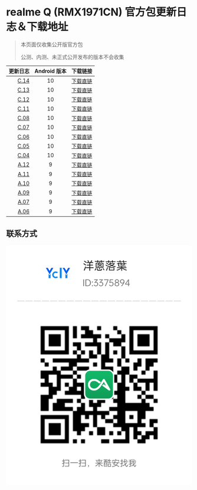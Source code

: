 # realme Q (RMX1971CN) 官方包更新日志＆下载地址

> 本页面仅收集公开版官方包
> 
> 公测、内测、未正式公开发布的版本不会收集

更新日志   | Android 版本 | 下载链接 |
-------:|:--------:|:-------------
[C.14](C.14.md)     | 10 | [下载直链](https://download.c.realme.com/osupdate/RMX1971_11_OTA_1140_all_RPAoiPzVQtlc.ozip)
[C.13](C.13.md)     | 10 | [下载直链](https://download.c.realme.com/osupdate/RMX1971_11_OTA_1130_all_SFJWUS1cmKb4.ozip)
[C.12](C.12.md)     | 10 | [下载直链](https://download.c.realme.com/osupdate/RMX1971_11_OTA_1120_all_7r3h7bHZk1qz.ozip)
[C.11](C.11.md)     | 10 | [下载直链](https://download.c.realme.com/osupdate/RMX1971_11_OTA_1110_all_8fszKMbxaoVg.ozip)
[C.08](C.08.md)     | 10 | [下载直链](https://download.c.realme.com/osupdate/RMX1971_11_OTA_1080_all_QWhxmy8ntglR.ozip)
[C.07](C.07.md)     | 10 | [下载直链](https://download.c.realme.com/osupdate/RMX1971_11_OTA_1070_all_wOnmT9P8RYue.ozip)
[C.06](C.06.md)     | 10 | [下载直链](https://download.c.realme.com/osupdate/RMX1971_11_OTA_1060_all_5v5SgbwN8wtK.ozip)
[C.05](C.05.md)     | 10 | [下载直链](https://download.c.realme.com/osupdate/RMX1971_11_OTA_1050_all_AXsCwUrGoeW1.ozip)
[C.04](C.04.md)     | 10 | [下载直链](https://download.c.realme.com/osupdate/RMX1971_11_OTA_1040_all_6mB9JqulzBcv.ozip)
[A.12](A.12.md)     | 9 | [下载直链](https://download.c.realme.com/osupdate/RMX1971_11_OTA_0120_all_zdWec6tHr0qS.ozip)
[A.11](A.11.md)     | 9 | [下载直链](https://download.c.realme.com/osupdate/RMX1971_11_OTA_0110_all_i2i6Op4QWSY5.ozip)
[A.10](A.10.md)     | 9 | [下载直链](https://download.c.realme.com/osupdate/RMX1971_11_OTA_0100_all_CSvO3xokVQUP.ozip)
[A.09](A.09.md)     | 9 | [下载直链](https://download.c.realme.com/osupdate/RMX1971_11_OTA_0090_all_1F4P3l5RtHc3.ozip)
[A.07](A.07.md)     | 9 | [下载直链](https://download.c.realme.com/osupdate/RMX1971_11_OTA_0070_all_WjxRJittzizl.ozip)
[A.06](A.06.md)     | 9 | [下载直链](https://download.c.realme.com/osupdate/RMX1971_11_OTA_0060_all_ZN8R2aFZ9e5G.ozip)

## 联系方式
![coolapk_ycly](coolapk.png)

